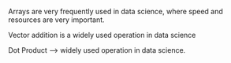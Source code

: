 Arrays are very frequently used in data science, where speed and resources are very important.

Vector addition is a widely used operation in data science

Dot Product --> widely used operation in data science.